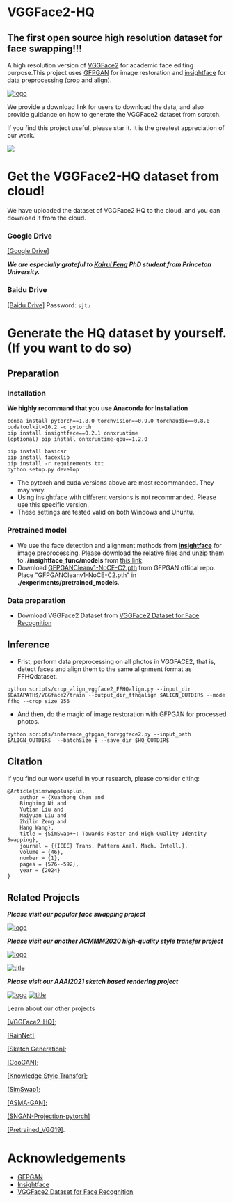 # VGGFace2-HQ

## The first open source high resolution dataset for face swapping!!!

A high resolution version of [VGGFace2](https://github.com/ox-vgg/vgg_face2) for academic face editing purpose.This project uses [GFPGAN](https://github.com/TencentARC/GFPGAN) for image restoration and [insightface](https://github.com/deepinsight/insightface) for data preprocessing (crop and align).

[![logo](./VGGFace2-HQ.png)](https://github.com/NNNNAI/VGGFace2-HQ)

We provide a download link for users to download the data, and also provide guidance on how to generate the VGGFace2 dataset from scratch.

If you find this project useful, please star it. It is the greatest appreciation of our work.

<img src="./docs/img/vggface2_hq_compare.png"/>

# Get the VGGFace2-HQ dataset from cloud!

We have uploaded the dataset of VGGFace2 HQ to the cloud, and you can download it from the cloud.

### Google Drive

[[Google Drive]](https://drive.google.com/drive/folders/1ZHy7jrd6cGb2lUa4qYugXe41G_Ef9Ibw?usp=sharing)

***We are especially grateful to [Kairui Feng](https://scholar.google.com.hk/citations?user=4N5hE8YAAAAJ&hl=zh-CN) PhD student from Princeton University.***

### Baidu Drive

[[Baidu Drive]](https://pan.baidu.com/s/1LwPFhgbdBj5AeoPTXgoqDw) Password: ```sjtu```


# Generate the HQ dataset by yourself. (If you want to do so)
## Preparation
### Installation
**We highly recommand that you use Anaconda for Installation**
```
conda install pytorch==1.8.0 torchvision==0.9.0 torchaudio==0.8.0 cudatoolkit=10.2 -c pytorch
pip install insightface==0.2.1 onnxruntime
(optional) pip install onnxruntime-gpu==1.2.0

pip install basicsr
pip install facexlib
pip install -r requirements.txt
python setup.py develop
```
- The pytorch and cuda versions above are most recommanded. They may vary.
- Using insightface with different versions is not recommanded. Please use this specific version.
- These settings are tested valid on both Windows and Ununtu.
### Pretrained model
- We use the face detection and alignment methods from **[insightface](https://github.com/deepinsight/insightface)** for image preprocessing. Please download the relative files and unzip them to **./insightface_func/models** from [this link](https://onedrive.live.com/?authkey=%21ADJ0aAOSsc90neY&cid=4A83B6B633B029CC&id=4A83B6B633B029CC%215837&parId=4A83B6B633B029CC%215834&action=locate).
- Download [GFPGANCleanv1-NoCE-C2.pth](https://github.com/TencentARC/GFPGAN/releases/download/v0.2.0/GFPGANCleanv1-NoCE-C2.pth) from GFPGAN offical repo. Place "GFPGANCleanv1-NoCE-C2.pth" in **./experiments/pretrained_models**.

### Data preparation
- Download VGGFace2 Dataset from [VGGFace2 Dataset for Face Recognition](https://github.com/ox-vgg/vgg_face2)

## Inference

- Frist, perform data preprocessing on all photos in VGGFACE2, that is, detect faces and align them to the same alignment format as FFHQdataset.
```
python scripts/crop_align_vggface2_FFHQalign.py --input_dir $DATAPATH$/VGGface2/train --output_dir_ffhqalign $ALIGN_OUTDIR$ --mode ffhq --crop_size 256
```
- And then, do the magic of image restoration with GFPGAN for processed photos.
```
python scripts/inference_gfpgan_forvggface2.py --input_path $ALIGN_OUTDIR$  --batchSize 8 --save_dir $HQ_OUTDIR$
```

## Citation

If you find our work useful in your research, please consider citing:

```
@Article{simswapplusplus,
    author = {Xuanhong Chen and
    Bingbing Ni and
    Yutian Liu and
    Naiyuan Liu and
    Zhilin Zeng and
    Hang Wang},
    title = {SimSwap++: Towards Faster and High-Quality Identity Swapping},
    journal = {{IEEE} Trans. Pattern Anal. Mach. Intell.},
    volume = {46},
    number = {1},
    pages = {576--592},
    year = {2024}
}
```

## Related Projects

***Please visit our popular face swapping project***

[![logo](./docs/img/simswap.png)](https://github.com/neuralchen/SimSwap)

***Please visit our another ACMMM2020 high-quality style transfer project***

[![logo](./docs/img/logo.png)](https://github.com/neuralchen/ASMAGAN)

[![title](/docs/img/title.png)](https://github.com/neuralchen/ASMAGAN)

***Please visit our AAAI2021 sketch based rendering project***

[![logo](./docs/img/girl2.gif)](https://github.com/TZYSJTU/Sketch-Generation-with-Drawing-Process-Guided-by-Vector-Flow-and-Grayscale)
[![title](/docs/img/girl2-RGB.png)](https://github.com/TZYSJTU/Sketch-Generation-with-Drawing-Process-Guided-by-Vector-Flow-and-Grayscale)

Learn about our other projects 

[[VGGFace2-HQ]](https://github.com/NNNNAI/VGGFace2-HQ);

[[RainNet]](https://neuralchen.github.io/RainNet);

[[Sketch Generation]](https://github.com/TZYSJTU/Sketch-Generation-with-Drawing-Process-Guided-by-Vector-Flow-and-Grayscale);

[[CooGAN]](https://github.com/neuralchen/CooGAN);

[[Knowledge Style Transfer]](https://github.com/AceSix/Knowledge_Transfer);

[[SimSwap]](https://github.com/neuralchen/SimSwap);

[[ASMA-GAN]](https://github.com/neuralchen/ASMAGAN);

[[SNGAN-Projection-pytorch]](https://github.com/neuralchen/SNGAN_Projection)

[[Pretrained_VGG19]](https://github.com/neuralchen/Pretrained_VGG19).



# Acknowledgements

<!--ts-->
* [GFPGAN](https://github.com/TencentARC/GFPGAN)
* [Insightface](https://github.com/deepinsight/insightface)
* [VGGFace2 Dataset for Face Recognition](https://github.com/ox-vgg/vgg_face2)
<!--te-->
